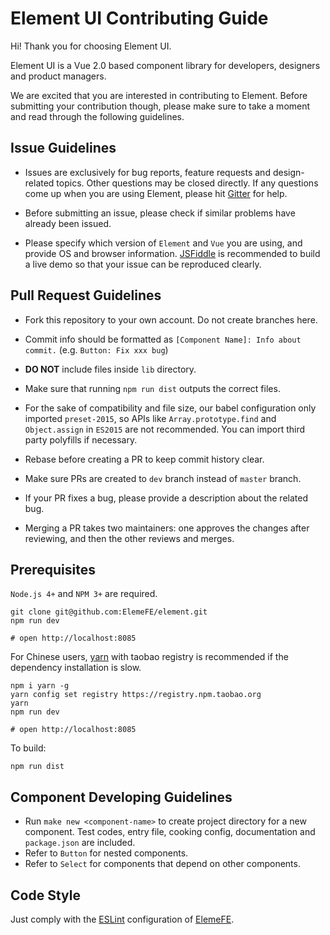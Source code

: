 # Element UI Contributing Guide

Hi! Thank you for choosing Element UI.

Element UI is a Vue 2.0 based component library for developers, designers and product managers.

We are excited that you are interested in contributing to Element. Before submitting your contribution though, please make sure to take a moment and read through the following guidelines.

## Issue Guidelines

- Issues are exclusively for bug reports, feature requests and design-related topics. Other questions may be closed directly. If any questions come up when you are using Element, please hit [Gitter](https://gitter.im/ElemeFE/element) for help.

- Before submitting an issue, please check if similar problems have already been issued.

- Please specify which version of `Element` and `Vue` you are using, and provide OS and browser information. [JSFiddle](https://jsfiddle.net/) is recommended to build a live demo so that your issue can be reproduced clearly.

## Pull Request Guidelines

- Fork this repository to your own account. Do not create branches here.

- Commit info should be formatted as `[Component Name]: Info about commit.` (e.g. `Button: Fix xxx bug`)

- **DO NOT** include files inside `lib` directory.

- Make sure that running `npm run dist` outputs the correct files.

- For the sake of compatibility and file size, our babel configuration only imported `preset-2015`, so APIs like `Array.prototype.find` and `Object.assign` in `ES2015` are not recommended. You can import third party polyfills if necessary.

- Rebase before creating a PR to keep commit history clear.

- Make sure PRs are created to `dev` branch instead of `master` branch.

- If your PR fixes a bug, please provide a description about the related bug.

- Merging a PR takes two maintainers: one approves the changes after reviewing, and then the other reviews and merges.

## Prerequisites
`Node.js 4+` and `NPM 3+` are required.
```shell
git clone git@github.com:ElemeFE/element.git
npm run dev

# open http://localhost:8085
```

For Chinese users, [yarn](https://github.com/yarnpkg/yarn) with taobao registry is recommended if the dependency installation is slow.
```shell
npm i yarn -g
yarn config set registry https://registry.npm.taobao.org
yarn
npm run dev

# open http://localhost:8085
```

To build:

```shell
npm run dist
```

## Component Developing Guidelines
- Run `make new <component-name>` to create project directory for a new component. Test codes, entry file, cooking config, documentation and `package.json` are included.
- Refer to `Button` for nested components.
- Refer to `Select` for components that depend on other components.

## Code Style
Just comply with the [ESLint](https://github.com/ElemeFE/eslint-config-elemefe) configuration of [ElemeFE](https://github.com/elemefe).
